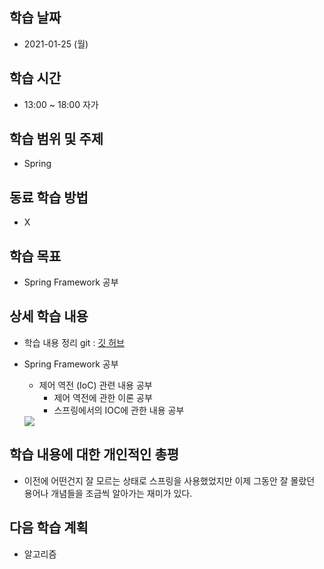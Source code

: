 학습 날짜
---
+ 2021-01-25 (월)

학습 시간
---
+ 13:00 ~ 18:00 자가

학습 범위 및 주제
---
+ Spring

동료 학습 방법
---
+ X
 
학습 목표
---
+ Spring Framework 공부

상세 학습 내용
---
+ 학습 내용 정리 git : [깃 허브](https://github.com/kiskim/study)   

+ Spring Framework 공부
  + 제어 역전 (IoC) 관련 내용 공부
    + 제어 역전에 관한 이론 공부
    + 스프링에서의 IOC에 관한 내용 공부
  <img src="https://github.com/kiskim/study/blob/master/Daily/img/spring_02.jpg?raw=true">

학습 내용에 대한 개인적인 총평
---
+ 이전에 어떤건지 잘 모르는 상태로 스프링을 사용했었지만 이제 그동안 잘 몰랐던 용어나 개념들을 조금씩 알아가는 재미가 있다.

다음 학습 계획
---
+ 알고리즘